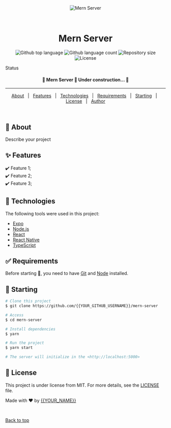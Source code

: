 <div align="center" id="top"> 
  <img src="./.github/app.gif" alt="Mern Server" />

&#xa0;

  <!-- <a href="https://mernserver.netlify.app">Demo</a> -->
</div>

<h1 align="center">Mern Server</h1>

<p align="center">
  <img alt="Github top language" src="https://img.shields.io/github/languages/top/{{YOUR_GITHUB_USERNAME}}/mern-server?color=56BEB8">

  <img alt="Github language count" src="https://img.shields.io/github/languages/count/{{YOUR_GITHUB_USERNAME}}/mern-server?color=56BEB8">

  <img alt="Repository size" src="https://img.shields.io/github/repo-size/{{YOUR_GITHUB_USERNAME}}/mern-server?color=56BEB8">

  <img alt="License" src="https://img.shields.io/github/license/{{YOUR_GITHUB_USERNAME}}/mern-server?color=56BEB8">

  <!-- <img alt="Github issues" src="https://img.shields.io/github/issues/{{YOUR_GITHUB_USERNAME}}/mern-server?color=56BEB8" /> -->

  <!-- <img alt="Github forks" src="https://img.shields.io/github/forks/{{YOUR_GITHUB_USERNAME}}/mern-server?color=56BEB8" /> -->

  <!-- <img alt="Github stars" src="https://img.shields.io/github/stars/{{YOUR_GITHUB_USERNAME}}/mern-server?color=56BEB8" /> -->
</p>

Status

<h4 align="center">
	🚧  Mern Server 🚀 Under construction...  🚧
</h4>

<hr>

<p align="center">
  <a href="#dart-about">About</a> &#xa0; | &#xa0; 
  <a href="#sparkles-features">Features</a> &#xa0; | &#xa0;
  <a href="#rocket-technologies">Technologies</a> &#xa0; | &#xa0;
  <a href="#white_check_mark-requirements">Requirements</a> &#xa0; | &#xa0;
  <a href="#checkered_flag-starting">Starting</a> &#xa0; | &#xa0;
  <a href="#memo-license">License</a> &#xa0; | &#xa0;
  <a href="https://github.com/{{YOUR_GITHUB_USERNAME}}" target="_blank">Author</a>
</p>

<br>

## :dart: About

Describe your project

## :sparkles: Features

:heavy_check_mark: Feature 1;\
:heavy_check_mark: Feature 2;\
:heavy_check_mark: Feature 3;

## :rocket: Technologies

The following tools were used in this project:

- [Expo](https://expo.io/)
- [Node.js](https://nodejs.org/en/)
- [React](https://pt-br.reactjs.org/)
- [React Native](https://reactnative.dev/)
- [TypeScript](https://www.typescriptlang.org/)

## :white_check_mark: Requirements

Before starting :checkered_flag:, you need to have [Git](https://git-scm.com) and [Node](https://nodejs.org/en/) installed.

## :checkered_flag: Starting

```bash
# Clone this project
$ git clone https://github.com/{{YOUR_GITHUB_USERNAME}}/mern-server

# Access
$ cd mern-server

# Install dependencies
$ yarn

# Run the project
$ yarn start

# The server will initialize in the <http://localhost:5000>
```

## :memo: License

This project is under license from MIT. For more details, see the [LICENSE](LICENSE.md) file.

Made with :heart: by <a href="https://github.com/{{YOUR_GITHUB_USERNAME}}" target="_blank">{{YOUR_NAME}}</a>

&#xa0;

<a href="#top">Back to top</a>

